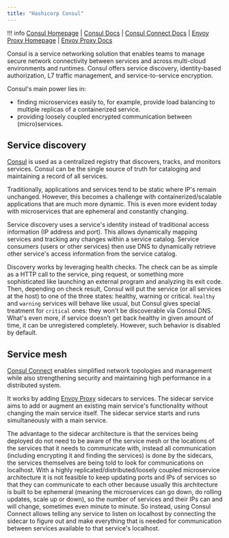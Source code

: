 ```yaml
---
title: "Hashicorp Consul"
---
```


!!! info
    [Consul Homepage](https://www.consul.io/) |
    [Consul Docs](https://developer.hashicorp.com/consul/docs) |
    [Consul Connect Docs](https://developer.hashicorp.com/consul/docs/connect) |
    [Envoy Proxy Homepage](https://www.envoyproxy.io/) |
    [Envoy Proxy Docs](https://www.envoyproxy.io/docs)

Consul is a service networking solution that enables teams to manage secure network connectivity between services and across multi-cloud environments and runtimes. Consul offers service discovery, identity-based authorization, L7 traffic management, and service-to-service encryption.

Consul's main power lies in:

- finding microservices easily to, for example, provide load balancing to multiple replicas of a containerized service.
- providing loosely coupled encrypted communication between (micro)services.

## Service discovery

[Consul](https://developer.hashicorp.com/consul/docs) is used as a centralized registry that discovers, tracks, and monitors services. Consul can be the single source of truth for cataloging and maintaining a record of all services.

Traditionally, applications and services tend to be static where IP's remain unchanged. However, this becomes a challenge with containerized/scalable applications that are much more dynamic. This is even more evident today with microservices that are ephemeral and constantly changing.

Service discovery uses a service's identity instead of traditional access information (IP address and port). This allows dynamically mapping services and tracking any changes within a service catalog. Service consumers (users or other services) then use DNS to dynamically retrieve other service's access information from the service catalog.

Discovery works by leveraging health checks. The check can be as simple as a HTTP call to the service, ping request, or something more sophisticated like launching an external program and analyzing its exit code. Then, depending on check result, Consul will put the service (or all services at the host) to one of the three states: healthy, warning or critical. `healthy` and `warning` services will behave like usual, but Consul gives special treatment for `critical` ones: they won't be discoverable via Consul DNS. What's even more, if service doesn't get back healthy in given amount of time, it can be unregistered completely. However, such behavior is disabled by default.

## Service mesh

[Consul Connect](https://developer.hashicorp.com/consul/docs/connect) enables simplified network topologies and management while also strengthening security and maintaining high performance in a distributed system.

It works by adding [Envoy Proxy](https://www.envoyproxy.io/) sidecars to services. The sidecar service aims to add or augment an existing main service's functionality without changing the main service itself. The sidecar service starts and runs simultaneously with a main service.

The advantage to the sidecar architecture is that the services being deployed do not need to be aware of the service mesh or the locations of the services that it needs to communicate with, instead all communication (including encrypting it and finding the services) is done by the sidecars, the services themselves are being told to look for communications on localhost. With a highly replicated/distributed/loosely coupled microservice architecture it is not feasible to keep updating ports and IPs of services so that they can communicate to each other because usually this architecture is built to be ephemeral (meaning the microservices can go down, do rolling updates, scale up or down), so the number of services and their IPs can and will change, sometimes even minute to minute. So instead, using Consul Connect allows telling any service to listen on localhost by connecting the sidecar to figure out and make everything that is needed for communication between services available to that service's localhost.
